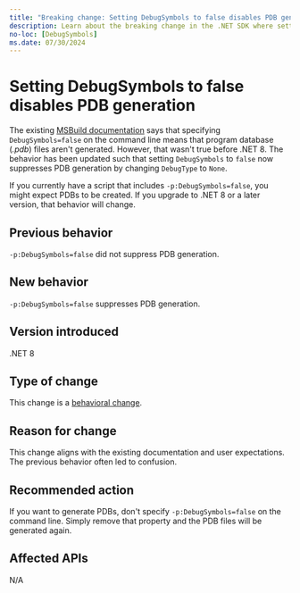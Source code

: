 ```yaml
---
title: "Breaking change: Setting DebugSymbols to false disables PDB generation"
description: Learn about the breaking change in the .NET SDK where setting DebugSymbols to false disables PDB generation.
no-loc: [DebugSymbols]
ms.date: 07/30/2024
---
```

# Setting DebugSymbols to false disables PDB generation

The existing [MSBuild documentation](/visualstudio/msbuild/common-msbuild-project-properties) says that specifying `DebugSymbols=false` on the command line means that program database (*.pdb*) files aren't generated. However, that wasn't true before .NET 8. The behavior has been updated such that setting `DebugSymbols` to `false` now suppresses PDB generation by changing `DebugType` to `None`.

If you currently have a script that includes `-p:DebugSymbols=false`, you might expect PDBs to be created. If you upgrade to .NET 8 or a later version, that behavior will change.

## Previous behavior

`-p:DebugSymbols=false` did not suppress PDB generation.

## New behavior

`-p:DebugSymbols=false` suppresses PDB generation.

## Version introduced

.NET 8

## Type of change

This change is a [behavioral change](../../categories.md#behavioral-change).

## Reason for change

This change aligns with the existing documentation and user expectations. The previous behavior often led to confusion.

## Recommended action

If you want to generate PDBs, don't specify `-p:DebugSymbols=false` on the command line. Simply remove that property and the PDB files will be generated again.

## Affected APIs

N/A
